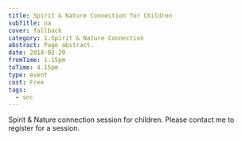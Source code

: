 ```yaml
---
title: Spirit & Nature Connection for Children
subTitle: na
cover: fallback
category: 1.Spirit & Nature Connection
abstract: Page abstract.
date: 2018-02-20
fromTime: 1.15pm
toTime: 4.15pm
type: event
cost: Free
tags:
  - snc
---
```


Spirit & Nature connection session for children. Please contact me to register for a session.

